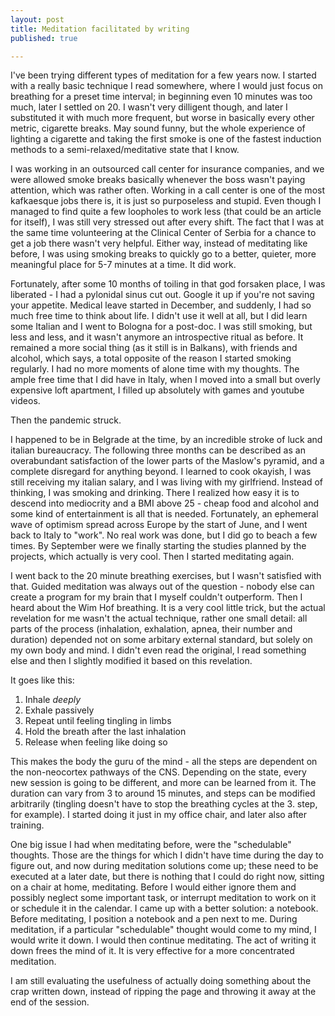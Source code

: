 ```yaml
---
layout: post
title: Meditation facilitated by writing
published: true

---
```

I've been trying different types of meditation for a few years now. I started with a really basic technique I read somewhere, where I would just focus on breathing for a preset time interval; in beginning even 10 minutes was too much, later I settled on 20. I wasn't very dilligent though, and later I substituted it with much more frequent, but worse in basically every other metric, cigarette breaks. May sound funny, but the whole experience of lighting a cigarette and taking the first smoke is one of the fastest induction methods to a semi-relaxed/meditative state that I know.  
  
I was working in an outsourced call center for insurance companies, and we were allowed smoke breaks basically whenever the boss wasn't paying attention, which was rather often. Working in a call center is one of the most kafkaesque jobs there is, it is just so purposeless and stupid. Even though I managed to find quite a few loopholes to work less (that could be an article for itself), I was still very stressed out after every shift. The fact that I was at the same time volunteering at the Clinical Center of Serbia for a chance to get a job there wasn't very helpful. Either way, instead of meditating like before, I was using smoking breaks to quickly go to a better, quieter, more meaningful place for 5-7 minutes at a time. It did work.  
  
Fortunately, after some 10 months of toiling in that god forsaken place, I was liberated - I had a pylonidal sinus cut out. Google it up if you're not saving your appetite. Medical leave started in December, and suddenly, I had so much free time to think about life. I didn't use it well at all, but I did learn some Italian and I went to Bologna for a post-doc. I was still smoking, but less and less, and it wasn't anymore an introspective ritual as before. It remained a more social thing (as it still is in Balkans), with friends and alcohol, which says, a total opposite of the reason I started smoking regularly. I had no more moments of alone time with my thoughts. The ample free time that I did have in Italy, when I moved into a small but overly expensive loft apartment, I filled up absolutely with games and youtube videos. 
  
Then the pandemic struck.  
  
I happened to be in Belgrade at the time, by an incredible stroke of luck and italian bureaucracy. The following three months can be described as an overabundant satisfaction of the lower parts of the Maslow's pyramid, and a complete disregard for anything beyond. I learned to cook okayish, I was still receiving my italian salary, and I was living with my girlfriend. Instead of thinking, I was smoking and drinking. There I realized how easy it is to descend into mediocrity and a BMI above 25 - cheap food and alcohol and some kind of entertainment is all that is needed. Fortunately, an ephemeral wave of optimism spread across Europe by the start of June, and I went back to Italy to "work". No real work was done, but I did go to beach a few times. By September were we finally starting the studies planned by the projects, which actually is very cool. Then I started meditating again.  
  
I went back to the 20 minute breathing exercises, but I wasn't satisfied with that. Guided meditation was always out of the question - nobody else can create a program for my brain that I myself couldn't outperform. Then I heard about the Wim Hof breathing. It is a very cool little trick, but the actual revelation for me wasn't the actual technique, rather one small detail: all parts of the process (inhalation, exhalation, apnea, their number and duration) depended not on some arbitary external standard, but solely on my own body and mind. I didn't even read the original, I read something else and then I slightly modified it based on this revelation.  
  
It goes like this: 
1. Inhale *deeply* 
2. Exhale passively
3. Repeat until feeling tingling in limbs
4. Hold the breath after the last inhalation
5. Release when feeling like doing so
  
This makes the body the guru of the mind - all the steps are dependent on the non-neocortex pathways of the CNS. Depending on the state, every new session is going to be different, and more can be learned from it. The duration can vary from 3 to around 15 minutes, and steps can be modified arbitrarily (tingling doesn't have to stop the breathing cycles at the 3. step, for example). I started doing it just in my office chair, and later also after training.  
  
One big issue I had when meditating before, were the "schedulable" thoughts. Those are the things for which I didn't have time during the day to figure out, and now during meditation solutions come up; these need to be executed at a later date, but there is nothing that I could do right now, sitting on a chair at home, meditating. Before I would either ignore them and possibly neglect some important task, or interrupt meditation to work on it or schedule it in the calendar. I came up with a better solution: a notebook. Before meditating, I position a notebook and a pen next to me. During meditation, if a particular "schedulable" thought would come to my mind, I would write it down. I would then continue meditating. The act of writing it down frees the mind of it. It is very effective for a more concentrated meditation.  

I am still evaluating the usefulness of actually doing something about the crap written down, instead of ripping the page and throwing it away at the end of the session. 